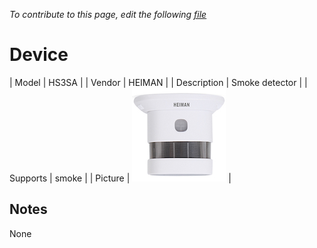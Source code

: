 
*To contribute to this page, edit the following
[file](https://github.com/Koenkk/zigbee2mqtt.io/blob/master/docgen/device_page_notes.js)*

# Device

| Model | HS3SA  |
| Vendor  | HEIMAN  |
| Description | Smoke detector |
| Supports | smoke |
| Picture | ![../images/devices/HS3SA.jpg](../images/devices/HS3SA.jpg) |

## Notes

None
